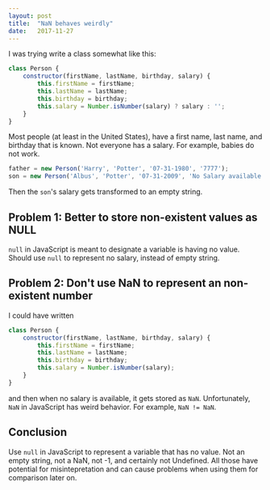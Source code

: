 ```yaml
---
layout: post
title:  "NaN behaves weirdly"
date:   2017-11-27
---
```


I was trying write a class somewhat like this:
```js
class Person {
	constructor(firstName, lastName, birthday, salary) {
		this.firstName = firstName;
		this.lastName = lastName;
		this.birthday = birthday;
		this.salary = Number.isNumber(salary) ? salary : '';
	}
}
```
Most people (at least in the United States),
have a first name, last name, and birthday that is known.
Not everyone has a salary. 
For example, babies do not work.

```js
father = new Person('Harry', 'Potter', '07-31-1980', '7777');
son = new Person('Albus', 'Potter', '07-31-2009', 'No Salary available');
```

Then the `son`'s salary gets transformed to an empty string.

## Problem 1: Better to store non-existent values as NULL

`null` in JavaScript is meant to designate a variable is having no value. 
Should use `null` to represent no salary, instead of empty string.

## Problem 2: Don't use NaN to represent an non-existent number

I could have written
```js
class Person {
	constructor(firstName, lastName, birthday, salary) {
		this.firstName = firstName;
		this.lastName = lastName;
		this.birthday = birthday;
		this.salary = Number.isNumber(salary);
	}
}
```
and then when no salary is available, it gets stored as `NaN`.
Unfortunately, `NaN` in JavaScript has weird behavior.
For example, `NaN != NaN`.

## Conclusion

Use `null` in JavaScript to represent a variable that has no value.
Not an empty string, not a NaN, not -1, and certainly not Undefined.
All those have potential for misintepretation
and can cause problems when using them for comparison later on.









